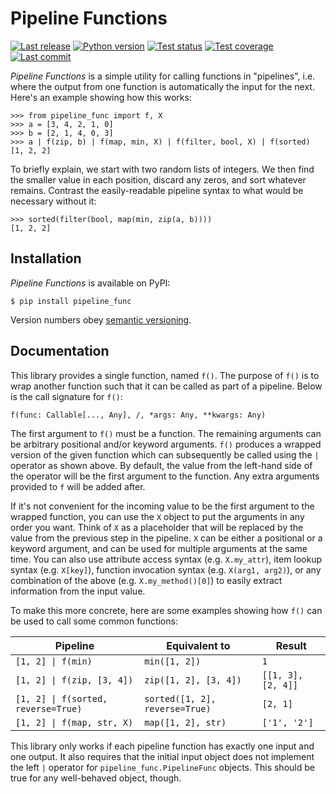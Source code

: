 Pipeline Functions
==================
[![Last release](https://img.shields.io/pypi/v/pipeline_func.svg)](https://pypi.python.org/pypi/pipeline_func)
[![Python version](https://img.shields.io/pypi/pyversions/pipeline_func.svg)](https://pypi.python.org/pypi/pipeline_func)
[![Test status](https://img.shields.io/github/actions/workflow/status/kalekundert/pipeline_func/test.yml?branch=master)](https://github.com/kalekundert/pipeline_func/actions)
[![Test coverage](https://img.shields.io/codecov/c/github/kalekundert/pipeline_func)](https://app.codecov.io/github/kalekundert/pipeline_func)
[![Last commit](https://img.shields.io/github/last-commit/kalekundert/pipeline_func?logo=github)](https://github.com/kalekundert/pipeline_func)

*Pipeline Functions* is a simple utility for calling functions in "pipelines", 
i.e. where the output from one function is automatically the input for the 
next. Here's an example showing how this works:

```pycon
>>> from pipeline_func import f, X
>>> a = [3, 4, 2, 1, 0]
>>> b = [2, 1, 4, 0, 3]
>>> a | f(zip, b) | f(map, min, X) | f(filter, bool, X) | f(sorted)
[1, 2, 2]
```

To briefly explain, we start with two random lists of integers. We then find 
the smaller value in each position, discard any zeros, and sort whatever 
remains. Contrast the easily-readable pipeline syntax to what would be 
necessary without it:

```pycon
>>> sorted(filter(bool, map(min, zip(a, b))))
[1, 2, 2]
```

Installation
------------
*Pipeline Functions* is available on PyPI:
```
$ pip install pipeline_func
```
Version numbers obey [semantic versioning](https://semver.org/).

Documentation
-------------
This library provides a single function, named `f()`. The purpose of `f()` is 
to wrap another function such that it can be called as part of a pipeline. 
Below is the call signature for `f()`:

```
f(func: Callable[..., Any], /, *args: Any, **kwargs: Any)
```

The first argument to `f()` must be a function. The remaining arguments can be 
arbitrary positional and/or keyword arguments. `f()` produces a wrapped version 
of the given function which can subsequently be called using the `|` operator 
as shown above. By default, the value from the left-hand side of the operator 
will be the first argument to the function. Any extra arguments provided to `f` 
will be added after.

If it's not convenient for the incoming value to be the first argument to the 
wrapped function, you can use the `X` object to put the arguments in any order 
you want.  Think of `X` as a placeholder that will be replaced by the value 
from the previous step in the pipeline. `X` can be either a positional or a 
keyword argument, and can be used for multiple arguments at the same time.  You 
can also use attribute access syntax (e.g. `X.my_attr`), item lookup syntax 
(e.g. `X[key]`), function invocation syntax (e.g. `X(arg1, arg2)`), or any 
combination of the above (e.g. `X.my_method()[0]`) to easily extract 
information from the input value.

To make this more concrete, here are some examples showing how `f()` can be 
used to call some common functions:

Pipeline | Equivalent to | Result
---|---|---
`[1, 2] \| f(min)` | `min([1, 2])` | `1`
`[1, 2] \| f(zip, [3, 4])` | `zip([1, 2], [3, 4])` | `[[1, 3], [2, 4]]`
`[1, 2] \| f(sorted, reverse=True)` | `sorted([1, 2], reverse=True)` | `[2, 1]`
`[1, 2] \| f(map, str, X)` | `map([1, 2], str)` | `['1', '2']`

This library only works if each pipeline function has exactly one input and one 
output. It also requires that the initial input object does not implement the 
left `|` operator for `pipeline_func.PipelineFunc` objects. This should be true 
for any well-behaved object, though.
